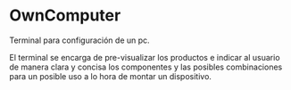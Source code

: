 # OwnComputer
Terminal para configuración de un pc.

El terminal se encarga de pre-visualizar los productos e indicar al usuario de manera clara y concisa los componentes 
y las posibles combinaciones para un posible uso a lo hora de montar un dispositivo.

